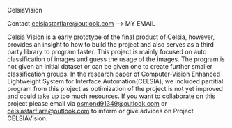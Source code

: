 CelsiaVision

Contact celsiastarflare@outlook.com --> MY EMAIL

Celsia Vision is a early prototype of the final product of Celsia, however, provides an insight to how to build the project and also serves as a third party library to program faster. This project is mainly focused on auto classification of images and guess the usage of the images. The program is not given an initial dataset or can be given one to create further smaller classification groups. In the research paper of Computer-Vision Enhanced Lightweight System for Interface Automation(CELSIA), we included partitial program from this project as optimization of the project is not yet improved and could take up too much resources. If you want to collaborate on this project please email via osmond91349@outlook.com or celsiastarflare@outlook.com to inform or give advices on Project CELSIAVision.
